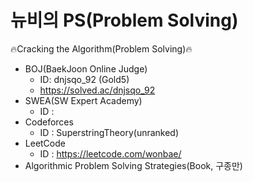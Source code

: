 # 뉴비의 PS(Problem Solving)
🔥Cracking the Algorithm(Problem Solving)🔥

- BOJ(BaekJoon Online Judge)
  - ID: dnjsqo_92 (Gold5)
  - https://solved.ac/dnjsqo_92
- SWEA(SW Expert Academy)
  - ID : 
- Codeforces
  - ID : SuperstringTheory(unranked)
- LeetCode
  - ID : https://leetcode.com/wonbae/
- Algorithmic Problem Solving Strategies(Book, 구종만)


